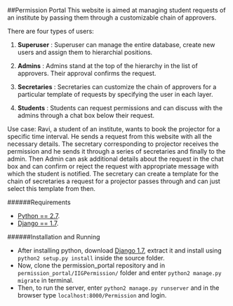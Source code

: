 ##Permission Portal
This website is aimed at managing student requests of an institute by passing them through a customizable chain of approvers.

There are four types of users:

1. <b>Superuser</b> : Superuser can manage the entire database, create new users and assign them to hierarchial positions.

2. <b>Admins</b> : Admins stand at the top of the hierarchy in the list of approvers. Their approval confirms the request.

3. <b>Secretaries</b> : Secretaries can customize the chain of approvers for a particular template of requests by specifying the user in each layer.

4. <b>Students</b> : Students can request permissions and can discuss with the admins through a chat box below their request.

Use case:
Ravi, a student of an institute, wants to book the projector for a specific time interval. He sends a request from this website with all the necessary details. The secretary corresponding to projector receives the permission and he sends it through a series of secretaries and finally to the admin. Then Admin can ask additional details about the request in the chat box and can confirm or reject the request with appropriate message with which the student is notified.
The secretary can create a template for the chain of secretaries a request for a projector passes through and can just select this template from then.

######Requirements
* [Python == 2.7](https://www.python.org/downloads/).
* [Django == 1.7](https://pypi.python.org/pypi/Django/1.7).

######Installation and Running
* After installing python, download [Django 1.7](https://pypi.python.org/pypi/Django/1.7), extract it and install using `python2 setup.py install` inside the source folder.
* Now, clone the permission\_portal repository and in `permission_portal/IIGPermission/` folder and enter `python2 manage.py migrate` in terminal.
* Then, to run the server, enter `python2 manage.py runserver` and in the browser type `localhost:8000/Permission` and login.
